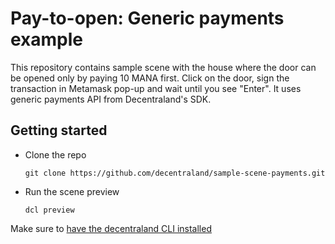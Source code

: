 # Pay-to-open: Generic payments example

This repository contains sample scene with the house where the door can be opened only by paying 10 MANA first.
Click on the door, sign the transaction in Metamask pop-up and wait until you see "Enter".
It uses generic payments API from Decentraland's SDK.

## Getting started

- Clone the repo

  `git clone https://github.com/decentraland/sample-scene-payments.git`

- Run the scene preview

  `dcl preview`

Make sure to [have the decentraland CLI installed](https://medium.com/r/?url=https%3A%2F%2Fdocs.decentraland.org%2Fdocs%2Fsdk-quick-start-guide)
